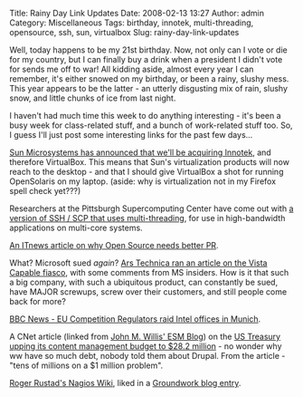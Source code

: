 Title: Rainy Day Link Updates
Date: 2008-02-13 13:27
Author: admin
Category: Miscellaneous
Tags: birthday, innotek, multi-threading, opensource, ssh, sun, virtualbox
Slug: rainy-day-link-updates

Well, today happens to be my 21st birthday. Now, not only can I vote or
die for my country, but I can finally buy a drink when a president I
didn't vote for sends me off to war! All kidding aside, almost every
year I can remember, it's either snowed on my birthday, or been a rainy,
slushy mess. This year appears to be the latter - an utterly disgusting
mix of rain, slushy snow, and little chunks of ice from last night.

I haven't had much time this week to do anything interesting - it's been
a busy week for class-related stuff, and a bunch of work-related stuff
too. So, I guess I'll just post some interesting links for the past few
days...

[Sun Microsystems has announced that we'll be acquiring Innotek][], and
therefore VirtualBox. This means that Sun's virtualization products will
now reach to the desktop - and that I should give VirtualBox a shot for
running OpenSolaris on my laptop. (aside: why is virtualization not in
my Firefox spell check yet???)

Researchers at the Pittsburgh Supercomputing Center have come out with
[a version of SSH / SCP that uses multi-threading][], for use in
high-bandwidth applications on multi-core systems.

[An ITnews article on why Open Source needs better PR][].

What? Microsoft sued <span style="font-style: italic;">again</span>?
[Ars Technica ran an article on the Vista Capable fiasco][], with some
comments from MS insiders. How is it that such a big company, with such
a ubiquitous product, can constantly be sued, have MAJOR screwups, screw
over their customers, and still people come back for more?

[BBC News - EU Competition Regulators raid Intel offices in Munich][].

A CNet article (linked from [John M. Willis' ESM Blog][]) on the [US
Treasury upping its content management budget to $28.2 million][] - no
wonder why ww have so much debt, nobody told them about Drupal. From the
article - "tens of millions on a $1 million problem".

[Roger Rustad's Nagios Wiki][], liked in a [Groundwork blog entry][].

  [Sun Microsystems has announced that we'll be acquiring Innotek]: http://www.sun.com/aboutsun/pr/2008-02/sunflash.20080212.1.xml
  [a version of SSH / SCP that uses multi-threading]: http://www.psc.edu/networking/projects/hpn-ssh/
  [An ITnews article on why Open Source needs better PR]: http://www.itnews.com.au/Feature/4203,linux-we-have-a-pr-problem.aspx
  [Ars Technica ran an article on the Vista Capable fiasco]: http://arstechnica.com/news.ars/post/20080211-vista-capable-scheme-was-panned-at-microsoft.html
  [BBC News - EU Competition Regulators raid Intel offices in Munich]: http://news.bbc.co.uk/1/hi/business/7241022.stm
  [John M. Willis' ESM Blog]: http://www.johnmwillis.com/cms/us-treasury-wasting-tens-of-millions-on-a-1-million-problem/
  [US Treasury upping its content management budget to $28.2 million]: http://blogs.cnet.com/8301-13505_1-9870273-16.html?tag=head
  [Roger Rustad's Nagios Wiki]: http://nagioswiki.com/wiki/index.php/Main_Page
  [Groundwork blog entry]: http://www.groundworkopensource.com/community/blog/?p=135
